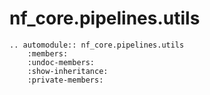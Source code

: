 # nf_core.pipelines.utils

```{eval-rst}
.. automodule:: nf_core.pipelines.utils
    :members:
    :undoc-members:
    :show-inheritance:
    :private-members:
```
